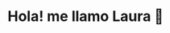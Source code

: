 <h1 aling center ; color="purple">Hola! me llamo Laura 👋</h1>
<h1></h1>

<!--
**LG-Laura/LG-Laura** is a ✨ _special_ ✨ repository because its `README.md` (this file) appears on your GitHub profile.

Here are some ideas to get you started:

- 🔭 I’m currently working on ...
- 🌱 I’m currently learning ...
- 👯 I’m looking to collaborate on ...
- 🤔 I’m looking for help with ...
- 💬 Ask me about ...
- 📫 How to reach me: ...
- 😄 Pronouns: ...
- ⚡ Fun fact: ...
👩‍💻 Apasionada programadora con un amor inquebrantable por el desarrollo de software.
- 🚀 Entusiasta del código, siempre lista para enfrentar nuevos desafíos y construir soluciones innovadoras.
- 💡 Creativa en la resolución de problemas, buscando siempre mejorar y optimizar el código.
- 🌐 Colaboradora activa en la comunidad de GitHub, comprometida con el código abierto y el aprendizaje colectivo.
- 🤖 Fascinada por la inteligencia artificial y las oportunidades que ofrece para transformar el mundo.
- 📚 Aprendiz perpetua, dedicada a la actualización constante de habilidades y conocimientos en tecnología.
- 🎨 Diseñadora de código, donde cada línea es una pincelada que contribuye a la gran obra del software.
- ✨ Con una chispa de creatividad que ilumina cada proyecto, llevando ideas desde la concepción hasta la realidad.
-->
